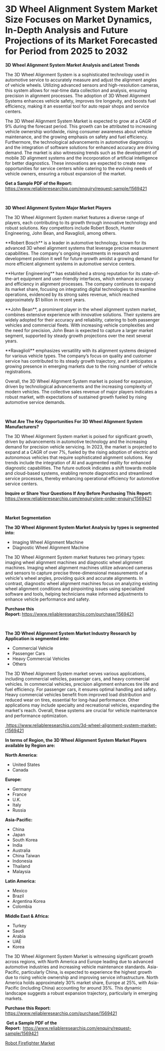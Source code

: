 <p><h1>3D Wheel Alignment System Market Size Focuses on Market Dynamics, In-Depth Analysis and Future Projections of its Market Forecasted for Period from 2025 to 2032</h1></p><p><strong>3D Wheel Alignment System Market Analysis and Latest Trends</strong></p>
<p><p>The 3D Wheel Alignment System is a sophisticated technology used in automotive service to accurately measure and adjust the alignment angles of vehicle wheels. Utilizing advanced sensors and high-resolution cameras, this system allows for real-time data collection and analysis, ensuring precision in alignment processes. The adoption of 3D Wheel Alignment Systems enhances vehicle safety, improves tire longevity, and boosts fuel efficiency, making it an essential tool for auto repair shops and service centers.</p><p>The 3D Wheel Alignment System Market is expected to grow at a CAGR of 9% during the forecast period. This growth can be attributed to increasing vehicle ownership worldwide, rising consumer awareness about vehicle maintenance, and the growing emphasis on safety and fuel efficiency. Furthermore, the technological advancements in automotive diagnostics and the integration of software solutions for enhanced accuracy are driving demand. The market is also witnessing trends such as the development of mobile 3D alignment systems and the incorporation of artificial intelligence for better diagnostics. These innovations are expected to create new opportunities for service centers while catering to the evolving needs of vehicle owners, ensuring a robust expansion of the market.</p></p>
<p><strong>Get a Sample PDF of the Report:&nbsp;</strong> <a href="https://www.reliableresearchiq.com/enquiry/request-sample/1569421?utm_campaign=2456&utm_medium=2&utm_source=Github&utm_content=ia&utm_term=25032025&utm_id=3d-wheel-alignment-system">https://www.reliableresearchiq.com/enquiry/request-sample/1569421</a></p>
<p>&nbsp;</p>
<p><strong>3D Wheel Alignment System Major Market Players</strong></p>
<p><p>The 3D Wheel Alignment System market features a diverse range of players, each contributing to its growth through innovative technology and robust solutions. Key competitors include Robert Bosch, Hunter Engineering, John Bean, and Ravaglioli, among others.</p><p>**Robert Bosch** is a leader in automotive technology, known for its advanced 3D wheel alignment systems that leverage precise measurement capabilities. The company's ongoing investments in research and development position it well for future growth amidst a growing demand for more efficient alignment systems in automotive service centers.</p><p>**Hunter Engineering** has established a strong reputation for its state-of-the-art equipment and user-friendly interfaces, which enhance accuracy and efficiency in alignment processes. The company continues to expand its market share, focusing on integrating digital technologies to streamline operations, evidenced by its strong sales revenue, which reached approximately $1 billion in recent years.</p><p>**John Bean**, a prominent player in the wheel alignment system market, combines extensive experience with innovative solutions. Their systems are widely adopted for their accuracy and reliability, catering to both passenger vehicles and commercial fleets. With increasing vehicle complexities and the need for precision, John Bean is expected to capture a larger market segment, supported by steady growth projections over the next several years.</p><p>**Ravaglioli** emphasizes versatility with its alignment systems designed for various vehicle types. The company’s focus on quality and customer service has contributed to its steady growth trajectory, and it anticipates a growing presence in emerging markets due to the rising number of vehicle registrations.</p><p>Overall, the 3D Wheel Alignment System market is poised for expansion, driven by technological advancements and the increasing complexity of modern vehicles. The collective sales revenue of major players indicates a robust market, with expectations of sustained growth fueled by rising automotive service demands.</p></p>
<p>&nbsp;</p>
<p><strong>What Are The Key Opportunities For 3D Wheel Alignment System Manufacturers?</strong></p>
<p><p>The 3D Wheel Alignment System market is poised for significant growth, driven by advancements in automotive technology and the increasing demand for precision vehicle servicing. In 2023, the market is projected to expand at a CAGR of over 7%, fueled by the rising adoption of electric and autonomous vehicles that require sophisticated alignment solutions. Key trends include the integration of AI and augmented reality for enhanced diagnostic capabilities. The future outlook indicates a shift towards mobile and cloud-based systems, enabling remote diagnostics and streamlined service processes, thereby enhancing operational efficiency for automotive service centers.</p></p>
<p><strong>Inquire or Share Your Questions If Any Before Purchasing This Report:</strong> <a href="https://www.reliableresearchiq.com/enquiry/pre-order-enquiry/1569421?utm_campaign=2456&utm_medium=2&utm_source=Github&utm_content=ia&utm_term=25032025&utm_id=3d-wheel-alignment-system">https://www.reliableresearchiq.com/enquiry/pre-order-enquiry/1569421</a></p>
<p>&nbsp;</p>
<p><strong>Market Segmentation</strong></p>
<p><strong>The 3D Wheel Alignment System Market Analysis by types is segmented into:</strong></p>
<p><ul><li>Imaging Wheel Alignment Machine</li><li>Diagnostic Wheel Alignment Machine</li></ul></p>
<p><p>The 3D Wheel Alignment System market features two primary types: imaging wheel alignment machines and diagnostic wheel alignment machines. Imaging wheel alignment machines utilize advanced cameras and sensors to capture precise three-dimensional measurements of a vehicle's wheel angles, providing quick and accurate alignments. In contrast, diagnostic wheel alignment machines focus on analyzing existing wheel alignment conditions and pinpointing issues using specialized software and tools, helping technicians make informed adjustments to enhance vehicle performance and safety.</p></p>
<p><strong>Purchase this Report:&nbsp;</strong><a href="https://www.reliableresearchiq.com/purchase/1569421?utm_campaign=2456&utm_medium=2&utm_source=Github&utm_content=ia&utm_term=25032025&utm_id=3d-wheel-alignment-system">https://www.reliableresearchiq.com/purchase/1569421</a></p>
<p>&nbsp;</p>
<p><strong>The 3D Wheel Alignment System Market Industry Research by Application is segmented into:</strong></p>
<p><ul><li>Commercial Vehicle</li><li>Passenger Cars</li><li>Heavy Commercial Vehicles</li><li>Others</li></ul></p>
<p><p>The 3D Wheel Alignment System market serves various applications, including commercial vehicles, passenger cars, and heavy commercial vehicles. In commercial vehicles, precision alignment enhances tire life and fuel efficiency. For passenger cars, it ensures optimal handling and safety. Heavy commercial vehicles benefit from improved load distribution and reduced wear on tires, essential for long-haul performance. Other applications may include specialty and recreational vehicles, expanding the market's reach. Overall, these systems are crucial for vehicle maintenance and performance optimization.</p></p>
<p><a href="https://www.reliableresearchiq.com/3d-wheel-alignment-system-market-r1569421?utm_campaign=2456&utm_medium=2&utm_source=Github&utm_content=ia&utm_term=25032025&utm_id=3d-wheel-alignment-system">&nbsp;https://www.reliableresearchiq.com/3d-wheel-alignment-system-market-r1569421</a></p>
<p><strong>In terms of Region, the 3D Wheel Alignment System Market Players available by Region are:</strong></p>
<p>
    <p> <strong> North America: </strong>
        <ul>
            <li>United States</li>
            <li>Canada</li>
        </ul>
        </p> 
    <p> <strong> Europe: </strong>
        <ul>
            <li>Germany</li>
            <li>France</li>
            <li>U.K.</li>
            <li>Italy</li>
            <li>Russia</li>
        </ul>
        </p> 
    <p> <strong> Asia-Pacific: </strong>
        <ul>
            <li>China</li>
            <li>Japan</li>
            <li>South Korea</li>
            <li>India</li>
            <li>Australia</li>
            <li>China Taiwan</li>
            <li>Indonesia</li>
            <li>Thailand</li>
            <li>Malaysia</li>
        </ul>
        </p> 
    <p> <strong> Latin America: </strong>
        <ul>
            <li>Mexico</li>
            <li>Brazil</li>
            <li>Argentina Korea</li>
            <li>Colombia</li>
        </ul>
        </p> 
    <p> <strong> Middle East & Africa: </strong>
        <ul>
            <li>Turkey</li>
            <li>Saudi</li>
            <li>Arabia</li>
            <li>UAE</li>
            <li>Korea</li>
        </ul>
    </p>
    </p>
<p><p>The 3D Wheel Alignment System Market is witnessing significant growth across regions, with North America and Europe leading due to advanced automotive industries and increasing vehicle maintenance standards. Asia-Pacific, particularly China, is expected to experience the highest growth due to rising vehicle ownership and improving service infrastructure. North America holds approximately 30% market share, Europe at 25%, with Asia-Pacific (including China) accounting for around 35%. This dynamic landscape suggests a robust expansion trajectory, particularly in emerging markets.</p></p>
<p><strong>Purchase this Report: </strong><a href="https://www.reliableresearchiq.com/purchase/1569421?utm_campaign=2456&utm_medium=2&utm_source=Github&utm_content=ia&utm_term=25032025&utm_id=3d-wheel-alignment-system">https://www.reliableresearchiq.com/purchase/1569421</a></p>
<p>&nbsp;<strong>Get a Sample PDF of the Report:&nbsp;&nbsp;</strong><a href="https://www.reliableresearchiq.com/enquiry/request-sample/1569421?utm_campaign=2456&utm_medium=2&utm_source=Github&utm_content=ia&utm_term=25032025&utm_id=3d-wheel-alignment-system">https://www.reliableresearchiq.com/enquiry/request-sample/1569421</a></p>
<p><strong></strong></p>
<p><p><a href="https://github.com/mafuzakirju/Market-Research-Report-List-1/blob/main/robot-firefighter-market.md?utm_campaign=2456&utm_medium=2&utm_source=Github&utm_content=ia&utm_term=25032025&utm_id=3d-wheel-alignment-system">Robot Firefighter Market</a></p></p>